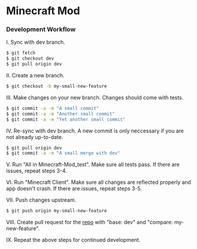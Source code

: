 # Minecraft Mod

### Development Workflow

I. Sync with dev branch.

```sh
$ git fetch
$ git checkout dev
$ git pull origin dev
```

II. Create a new branch.

```sh
$ git checkout -b my-small-new-feature
```

III. Make changes on your new branch. Changes should come with tests.

```sh
$ git commit -a -m "A small commit"
$ git commit -a -m "Another small commit"
$ git commit -a -m "Yet another small commit"
```

IV. Re-sync with dev branch. A new commit is only neccessary if you are not already up-to-date.

```sh
$ git pull origin dev
$ git commit -a -m "A small merge with dev"
```

V. Run "All in Minecraft-Mod_test". Make sure all tests pass. If there are issues, repeat steps 3-4.

VI. Run "Minecraft Client". Make sure all changes are reflected properly and app doesn't crash. If there are issues, repeat steps 3-5.


VII. Push changes upstream.
```sh
$ git push origin my-small-new-feature
```

VIII. Create pull request for the [repo][git-repo-url] with "base: dev" and "compare: my-new-feature".

IX. Repeat the above steps for continued development.

[//]: # (These reference links get stripped out and shouldn't be seen.)

   [git-repo-url]: <https://github.com/tanvirt/Minecraft-Mod>
